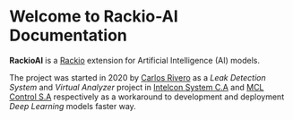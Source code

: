 # Welcome to Rackio-AI Documentation

**RackioAI** is a [Rackio](https://github.com/rack-io/rackio-framework) extension for Artificial Intelligence (AI) models.

The project was started in 2020 by [Carlos Rivero](https://github.com/crivero7) as a *Leak Detection System* and *Virtual Analyzer*
 project in [Intelcon System C.A](http://intelconsystem.com/) and [MCL Control S.A](http://mclcontrol.com/) respectively as a workaround to development and deployment 
 *Deep Learning* models faster way.
